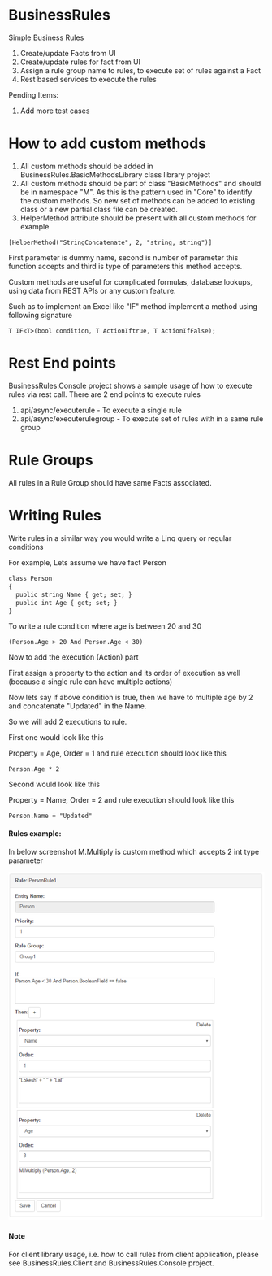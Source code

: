 # BusinessRules
Simple Business Rules

1. Create/update Facts from UI
2. Create/update rules for fact from UI
3. Assign a rule group name to rules, to execute set of rules against a Fact
4. Rest based services to execute the rules

Pending Items:

1. Add more test cases

# How to add custom methods

1. All custom methods should be added in BusinessRules.BasicMethodsLibrary class library project
2. All custom methods should be part of class "BasicMethods" and should be in namespace "M". As this is the pattern used in "Core" to identify the custom methods. So new set of methods can be added to existing class or a new partial class file can be created.
3. HelperMethod attribute should be present with all custom methods for example
```
[HelperMethod("StringConcatenate", 2, "string, string")]
```
First parameter is dummy name, second is number of parameter this function accepts and third is type of parameters this method accepts.

Custom methods are useful for complicated formulas, database lookups, using data from REST APIs or any custom feature.

Such as to implement an Excel like "IF" method implement a method using following signature
```
T IF<T>(bool condition, T ActionIftrue, T ActionIfFalse);
```

# Rest End points
BusinessRules.Console project shows a sample usage of how to execute rules via rest call.
There are 2 end points to execute rules

1. api/async/executerule - To execute a single rule
2. api/async/executerulegroup - To execute set of rules with in a same rule group

# Rule Groups
All rules in a Rule Group should have same Facts associated.

# Writing Rules

Write rules in a similar way you would write a Linq query or regular conditions

For example, Lets assume we have fact Person
```
class Person
{
  public string Name { get; set; }
  public int Age { get; set; }
}
```

To write a rule condition where age is between 20 and 30
```
(Person.Age > 20 And Person.Age < 30)
```

Now to add the execution (Action) part

First assign a property to the action and its order of execution as well (because a single rule can have multiple actions)

Now lets say if above condition is true, then we have to multiple age by 2 and concatenate "Updated" in the Name.

So we will add 2 executions to rule.

First one would look like this

Property = Age, Order = 1 and rule execution should look like this
```
Person.Age * 2
```

Second would look like this

Property = Name, Order = 2 and rule execution should look like this
```
Person.Name + "Updated"
```

#### Rules example:

In below screenshot M.Multiply is custom method which accepts 2 int type parameter

![Alt text](https://raw.githubusercontent.com/lokeshlal/BusinessRules/master/rules_demo.png "rules")


#### Note

For client library usage, i.e. how to call rules from client application, please see BusinessRules.Client and BusinessRules.Console project.
